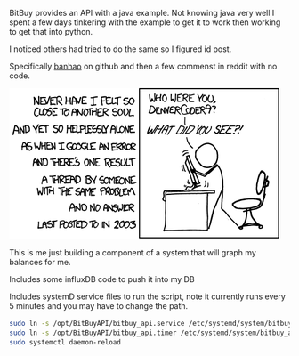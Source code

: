 BitBuy provides an API with a java example. Not knowing java very well I spent a few days tinkering with the example to get it to work then working to get that into python.

I noticed others had tried to do the same so I figured id post.

Specifically [banhao](https://github.com/banhao/BitBuy-API-Authentication-Python) on github and then a few commenst in reddit with no code.

<img alt="readme-2776209b.png" src="assets/readme-2776209b.png" width="" height="" >

This is me just building a component of a system that will graph my balances for me.

Includes some influxDB code to push it into my DB

Includes systemD service files to run the script, note it currently runs every 5
minutes and you may have to change the path.



```sh
sudo ln -s /opt/BitBuyAPI/bitbuy_api.service /etc/systemd/system/bitbuy_api.service
sudo ln -s /opt/BitBuyAPI/bitbuy_api.timer /etc/systemd/system/bitbuy_api.timer
sudo systemctl daemon-reload
```
